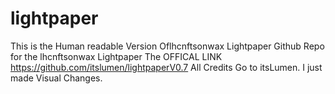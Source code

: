 # lightpaper
This is the Human readable Version Oflhcnftsonwax Lightpaper Github Repo for the lhcnftsonwax Lightpaper
 The OFFICAL LINK https://github.com/itslumen/lightpaperV0.7
All Credits Go to itsLumen. I just made Visual Changes.
